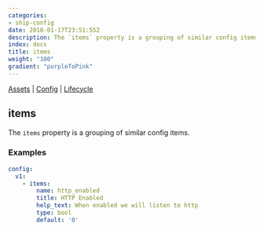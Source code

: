 ```yaml
---
categories:
- ship-config
date: 2018-01-17T23:51:55Z
description: The `items` property is a grouping of similar config items.
index: docs
title: items
weight: "100"
gradient: "purpleToPink"
---
```


[Assets](/api/ship-assets/overview) | [Config](/api/ship-config/overview) | [Lifecycle](/api/ship-lifecycle/overview)

## items

The `items` property is a grouping of similar config items.




### Examples

```yaml
config:
  v1:
    - items:
        name: http_enabled
        title: HTTP Enabled
        help_text: When enabled we will listen to http
        type: bool
        default: '0'
```
